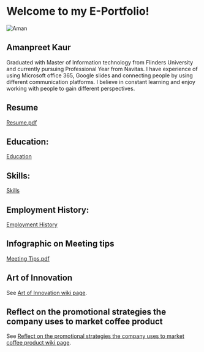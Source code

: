 # Welcome to my E-Portfolio!
![Aman](https://user-images.githubusercontent.com/48699383/101231103-ecf1f000-36f8-11eb-9cac-1988a5dd4807.jpg)

## Amanpreet Kaur
Graduated with Master of Information technology from Flinders University and currently pursuing Professional Year from Navitas. I have experience of using Microsoft office 365, Google slides and connecting people by using different communication platforms. I believe in constant learning and enjoy working with people to gain different perspectives.
## Resume
[Resume.pdf](https://github.com/Amansanghera/amanpreet.github.io/files/5613913/Resume.pdf)
## Education:
[Education](https://github.com/Amansanghera/amanpreet.github.io/wiki/Education)
## Skills:
[Skills](https://github.com/Amansanghera/amanpreet.github.io/wiki/Skills)

## Employment History:
[Employment History](https://github.com/Amansanghera/amanpreet.github.io/wiki/Employment-History)

## Infographic on Meeting tips
[Meeting Tips.pdf](https://github.com/Amansanghera/amanpreet.github.io/files/5613905/Meeting.Tips.pdf)

## Art of Innovation
See [Art of Innovation wiki page](https://github.com/Amansanghera/amanpreet.github.io/wiki/Art-of-Innovation).

## Reflect on the promotional strategies the company uses to market coffee product
See [Reflect on the promotional strategies the company uses to market coffee product wiki page](https://github.com/Amansanghera/amanpreet.github.io/wiki/Reflect-on-the-promotional-strategies-the-company-uses-to-market-coffee-product).
